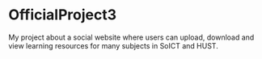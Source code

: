 # OfficialProject3
My project about a social website where users can upload, download and view learning resources
for many subjects in SoICT and HUST.